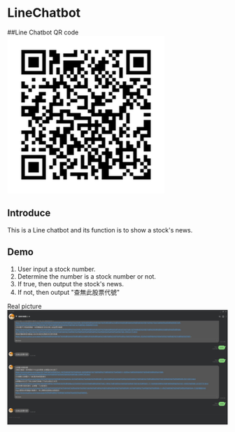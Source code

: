 # LineChatbot
##Line Chatbot QR code
![image](https://github.com/WeiWeiCheng123/LineChatBot/blob/main/image/%E5%A5%BD%E5%8F%8BQR_code.jpg)

## Introduce
This is a Line chatbot and its function is to show a stock's news.

## Demo
1. User input a stock number.
2. Determine the number is a stock number or not.
3. If true, then output the stock's news.
4. If not, then output "查無此股票代號"

Real picture
![image](https://github.com/WeiWeiCheng123/LineChatBot/blob/main/image/demo.jpg)
